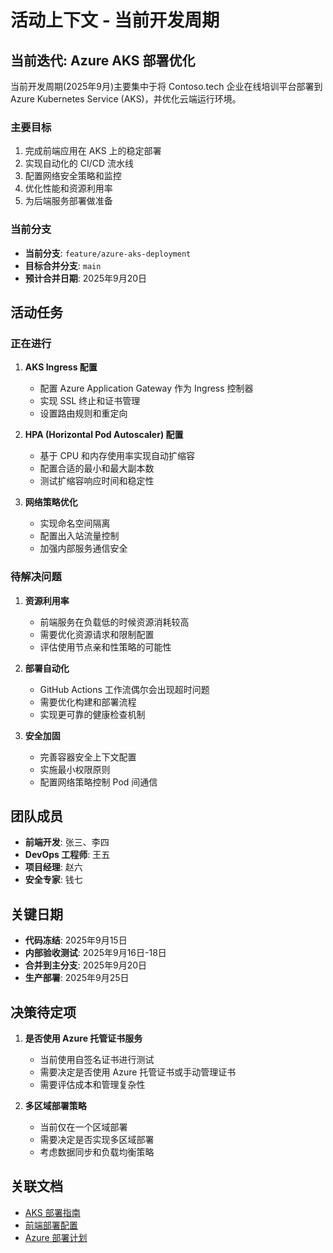 # 活动上下文 - 当前开发周期

## 当前迭代: Azure AKS 部署优化

当前开发周期(2025年9月)主要集中于将 Contoso.tech 企业在线培训平台部署到 Azure Kubernetes Service (AKS)，并优化云端运行环境。

### 主要目标

1. 完成前端应用在 AKS 上的稳定部署
2. 实现自动化的 CI/CD 流水线
3. 配置网络安全策略和监控
4. 优化性能和资源利用率
5. 为后端服务部署做准备

### 当前分支

- **当前分支**: `feature/azure-aks-deployment`
- **目标合并分支**: `main`
- **预计合并日期**: 2025年9月20日

## 活动任务

### 正在进行

1. **AKS Ingress 配置**
   - 配置 Azure Application Gateway 作为 Ingress 控制器
   - 实现 SSL 终止和证书管理
   - 设置路由规则和重定向

2. **HPA (Horizontal Pod Autoscaler) 配置**
   - 基于 CPU 和内存使用率实现自动扩缩容
   - 配置合适的最小和最大副本数
   - 测试扩缩容响应时间和稳定性

3. **网络策略优化**
   - 实现命名空间隔离
   - 配置出入站流量控制
   - 加强内部服务通信安全

### 待解决问题

1. **资源利用率**
   - 前端服务在负载低的时候资源消耗较高
   - 需要优化资源请求和限制配置
   - 评估使用节点亲和性策略的可能性

2. **部署自动化**
   - GitHub Actions 工作流偶尔会出现超时问题
   - 需要优化构建和部署流程
   - 实现更可靠的健康检查机制

3. **安全加固**
   - 完善容器安全上下文配置
   - 实施最小权限原则
   - 配置网络策略控制 Pod 间通信

## 团队成员

- **前端开发**: 张三、李四
- **DevOps 工程师**: 王五
- **项目经理**: 赵六
- **安全专家**: 钱七

## 关键日期

- **代码冻结**: 2025年9月15日
- **内部验收测试**: 2025年9月16日-18日
- **合并到主分支**: 2025年9月20日
- **生产部署**: 2025年9月25日

## 决策待定项

1. **是否使用 Azure 托管证书服务**
   - 当前使用自签名证书进行测试
   - 需要决定是否使用 Azure 托管证书或手动管理证书
   - 需要评估成本和管理复杂性

2. **多区域部署策略**
   - 当前仅在一个区域部署
   - 需要决定是否实现多区域部署
   - 考虑数据同步和负载均衡策略

## 关联文档

- [AKS 部署指南](/deployment/aks/README.md)
- [前端部署配置](/deployment/aks/frontend/README.md)
- [Azure 部署计划](https://docs.contoso.tech/azure-deployment-plan)
